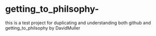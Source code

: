# getting_to_philsophy-
this is a test project for duplicating and understanding both github and getting_to_philsophy by DavidMuller

